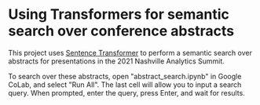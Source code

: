 # Using Transformers for semantic search over conference abstracts

This project uses [Sentence Transformer](https://huggingface.co/sentence-transformers/multi-qa-MiniLM-L6-cos-v1) to perform a semantic search over abstracts for presentations in the 2021 Nashville Analytics Summit.

To search over these abstracts, open "abstract_search.ipynb" in Google CoLab, and select "Run All". The last cell will allow you to input a search query. When prompted, enter the query, press Enter, and wait for results.
